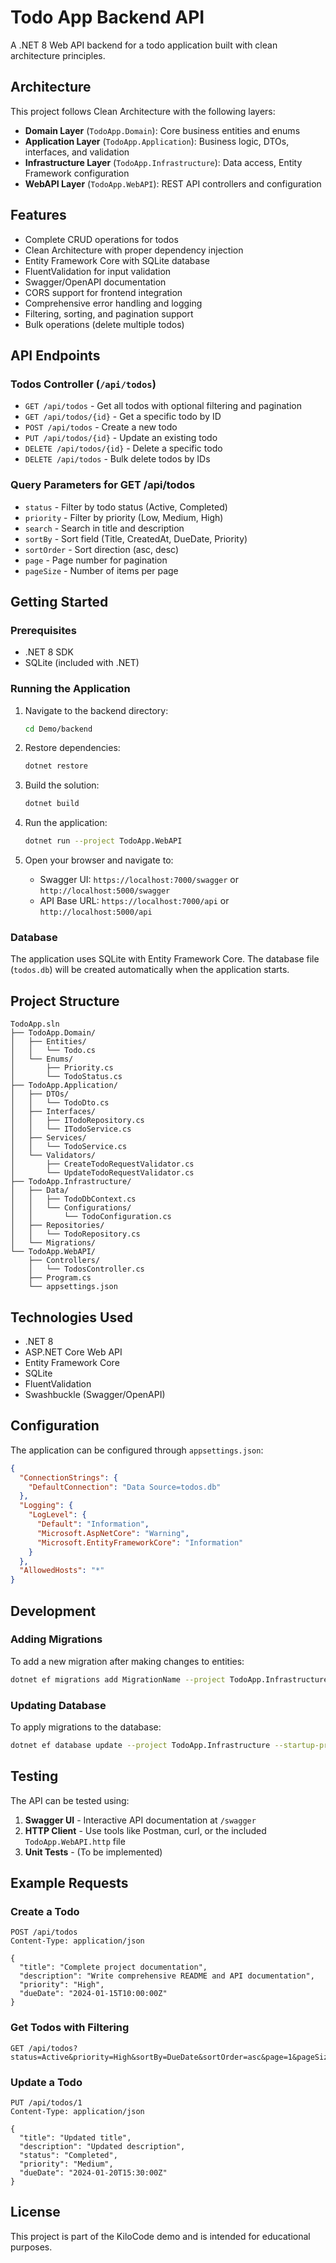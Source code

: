 # Todo App Backend API

A .NET 8 Web API backend for a todo application built with clean architecture principles.

## Architecture

This project follows Clean Architecture with the following layers:

- **Domain Layer** (`TodoApp.Domain`): Core business entities and enums
- **Application Layer** (`TodoApp.Application`): Business logic, DTOs, interfaces, and validation
- **Infrastructure Layer** (`TodoApp.Infrastructure`): Data access, Entity Framework configuration
- **WebAPI Layer** (`TodoApp.WebAPI`): REST API controllers and configuration

## Features

- Complete CRUD operations for todos
- Clean Architecture with proper dependency injection
- Entity Framework Core with SQLite database
- FluentValidation for input validation
- Swagger/OpenAPI documentation
- CORS support for frontend integration
- Comprehensive error handling and logging
- Filtering, sorting, and pagination support
- Bulk operations (delete multiple todos)

## API Endpoints

### Todos Controller (`/api/todos`)

- `GET /api/todos` - Get all todos with optional filtering and pagination
- `GET /api/todos/{id}` - Get a specific todo by ID
- `POST /api/todos` - Create a new todo
- `PUT /api/todos/{id}` - Update an existing todo
- `DELETE /api/todos/{id}` - Delete a specific todo
- `DELETE /api/todos` - Bulk delete todos by IDs

### Query Parameters for GET /api/todos

- `status` - Filter by todo status (Active, Completed)
- `priority` - Filter by priority (Low, Medium, High)
- `search` - Search in title and description
- `sortBy` - Sort field (Title, CreatedAt, DueDate, Priority)
- `sortOrder` - Sort direction (asc, desc)
- `page` - Page number for pagination
- `pageSize` - Number of items per page

## Getting Started

### Prerequisites

- .NET 8 SDK
- SQLite (included with .NET)

### Running the Application

1. Navigate to the backend directory:
   ```bash
   cd Demo/backend
   ```

2. Restore dependencies:
   ```bash
   dotnet restore
   ```

3. Build the solution:
   ```bash
   dotnet build
   ```

4. Run the application:
   ```bash
   dotnet run --project TodoApp.WebAPI
   ```

5. Open your browser and navigate to:
   - Swagger UI: `https://localhost:7000/swagger` or `http://localhost:5000/swagger`
   - API Base URL: `https://localhost:7000/api` or `http://localhost:5000/api`

### Database

The application uses SQLite with Entity Framework Core. The database file (`todos.db`) will be created automatically when the application starts.

## Project Structure

```
TodoApp.sln
├── TodoApp.Domain/
│   ├── Entities/
│   │   └── Todo.cs
│   └── Enums/
│       ├── Priority.cs
│       └── TodoStatus.cs
├── TodoApp.Application/
│   ├── DTOs/
│   │   └── TodoDto.cs
│   ├── Interfaces/
│   │   ├── ITodoRepository.cs
│   │   └── ITodoService.cs
│   ├── Services/
│   │   └── TodoService.cs
│   └── Validators/
│       ├── CreateTodoRequestValidator.cs
│       └── UpdateTodoRequestValidator.cs
├── TodoApp.Infrastructure/
│   ├── Data/
│   │   ├── TodoDbContext.cs
│   │   └── Configurations/
│   │       └── TodoConfiguration.cs
│   ├── Repositories/
│   │   └── TodoRepository.cs
│   └── Migrations/
└── TodoApp.WebAPI/
    ├── Controllers/
    │   └── TodosController.cs
    ├── Program.cs
    └── appsettings.json
```

## Technologies Used

- .NET 8
- ASP.NET Core Web API
- Entity Framework Core
- SQLite
- FluentValidation
- Swashbuckle (Swagger/OpenAPI)

## Configuration

The application can be configured through `appsettings.json`:

```json
{
  "ConnectionStrings": {
    "DefaultConnection": "Data Source=todos.db"
  },
  "Logging": {
    "LogLevel": {
      "Default": "Information",
      "Microsoft.AspNetCore": "Warning",
      "Microsoft.EntityFrameworkCore": "Information"
    }
  },
  "AllowedHosts": "*"
}
```

## Development

### Adding Migrations

To add a new migration after making changes to entities:

```bash
dotnet ef migrations add MigrationName --project TodoApp.Infrastructure --startup-project TodoApp.WebAPI
```

### Updating Database

To apply migrations to the database:

```bash
dotnet ef database update --project TodoApp.Infrastructure --startup-project TodoApp.WebAPI
```

## Testing

The API can be tested using:

1. **Swagger UI** - Interactive API documentation at `/swagger`
2. **HTTP Client** - Use tools like Postman, curl, or the included `TodoApp.WebAPI.http` file
3. **Unit Tests** - (To be implemented)

## Example Requests

### Create a Todo

```http
POST /api/todos
Content-Type: application/json

{
  "title": "Complete project documentation",
  "description": "Write comprehensive README and API documentation",
  "priority": "High",
  "dueDate": "2024-01-15T10:00:00Z"
}
```

### Get Todos with Filtering

```http
GET /api/todos?status=Active&priority=High&sortBy=DueDate&sortOrder=asc&page=1&pageSize=10
```

### Update a Todo

```http
PUT /api/todos/1
Content-Type: application/json

{
  "title": "Updated title",
  "description": "Updated description",
  "status": "Completed",
  "priority": "Medium",
  "dueDate": "2024-01-20T15:30:00Z"
}
```

## License

This project is part of the KiloCode demo and is intended for educational purposes.